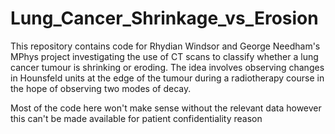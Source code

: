 # Lung_Cancer_Shrinkage_vs_Erosion

This repository contains code for Rhydian Windsor and George Needham's MPhys project investigating the use of CT scans to classify whether a lung cancer tumour is shrinking or eroding. The idea involves observing changes in Hounsfeld units at the edge of the tumour during a radiotherapy course in the hope of observing two modes of decay.

Most of the code here won't make sense without the relevant data however this can't be made available for patient confidentiality reason